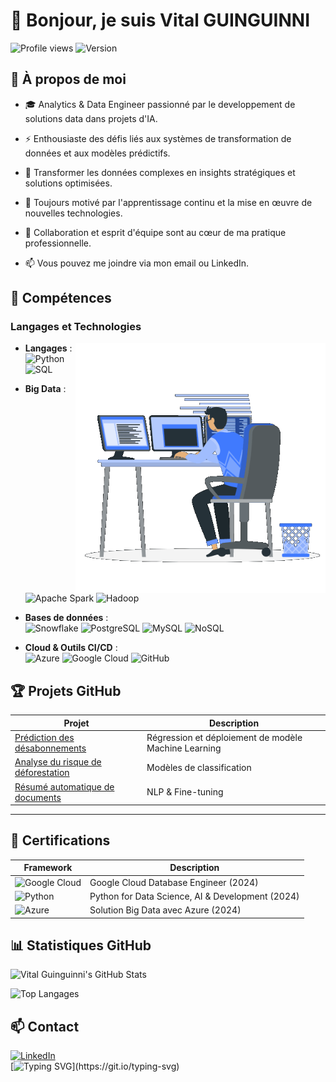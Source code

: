 <!--![MasterHead](https://miro.medium.com/v2/resize:fit:679/0*tD5kEC2JYcKHH0zO.gif)-->

# 👋 Bonjour, je suis **Vital GUINGUINNI**

![Profile views](https://komarev.com/ghpvc/?username=vitalguinguinni)
![Version](https://img.shields.io/badge/version-1.0-green.svg)

<!--<p align="left"> <img src="https://github-profile-trophy.vercel.app/?username=mslouma88" alt="mslouma88" /> </p>
<p align="left"> <img src="https://komarev.com/ghpvc/?username=mslouma88&label=Profile%20views&color=0e75b6&style=flat" alt="mslouma88" /> </p>

<img src="https://media0.giphy.com/media/v1.Y2lkPTc5MGI3NjExbm9vOXNvN3p0bmp1OW9zdWNqdTlrMDkyc2p1cnZsYW1lazlqbzdwOSZlcD12MV9pbnRlcm5hbF9naWZfYnlfaWQmY3Q9Zw/M9kgjEsLG6LMbYC9dl/200.webp" alt="Bienvenue" width="400"height="300">

-->

<p align="right">
<h2>🌟 À propos de moi</h2>

- 🎓 Analytics & Data Engineer passionné par le developpement de solutions data dans projets d'IA.

- ⚡ Enthousiaste des défis liés aux systèmes de transformation de données et aux modèles prédictifs.  

- 🎯 Transformer les données complexes en insights stratégiques et solutions optimisées.

- 🚀 Toujours motivé par l'apprentissage continu et la mise en œuvre de nouvelles technologies.

- 🤝 Collaboration et esprit d'équipe sont au cœur de ma pratique professionnelle.

- 📫 Vous pouvez me joindre via mon email ou LinkedIn.

## 🔧 **Compétences**

### **Langages et Technologies**
  <p align="right">
  <img src="img/readmeimg.gif" align="right" alt="Bienvenue" width="400"height="400">

- **Langages** :  
  ![Python](https://img.shields.io/badge/Python-3776AB?style=for-the-badge&logo=python&logoColor=white) 
  ![SQL](https://img.shields.io/badge/SQL-4479A1?style=for-the-badge&logo=postgresql&logoColor=white)

- **Big Data** :  
  ![Apache Spark](https://img.shields.io/badge/Apache%20Spark-E25A1C?style=for-the-badge&logo=apache-spark&logoColor=white)
  ![Hadoop](https://img.shields.io/badge/Hadoop-66CCFF?style=for-the-badge&logo=apache-hadoop&logoColor=black)
  

- **Bases de données** :  
  ![Snowflake](https://img.shields.io/badge/Snowflake-0292D1?style=for-the-badge&logo=snowflake&logoColor=white)
  ![PostgreSQL](https://img.shields.io/badge/PostgreSQL-336791?style=for-the-badge&logo=postgresql&logoColor=white)
  ![MySQL](https://img.shields.io/badge/MySQL-4479A1?style=for-the-badge&logo=mysql&logoColor=white)
  ![NoSQL](https://img.shields.io/badge/NoSQL-E91E63?style=for-the-badge&logo=nosql&logoColor=white)

- **Cloud & Outils CI/CD** :  
  ![Azure](https://img.shields.io/badge/Microsoft%20Azure-0078D4?style=for-the-badge&logo=microsoft-azure&logoColor=white)
  ![Google Cloud](https://img.shields.io/badge/Google%20Cloud-4285F4?style=for-the-badge&logo=google-cloud&logoColor=white)
  ![GitHub](https://img.shields.io/badge/GitHub-181717?style=for-the-badge&logo=github&logoColor=white)


## 🏆 **Projets GitHub**

| **Projet**                               | **Description**                                    |
|------------------------------------------|---------------------------------------------------|
| [Prédiction des désabonnements](#)       | Régression et déploiement de modèle Machine Learning |
| [Analyse du risque de déforestation](#)  | Modèles de classification                        |
| [Résumé automatique de documents](#)     | NLP & Fine-tuning                                |

---

## 🥇 **Certifications**

| **Framework**                               | **Description**                                    |
|------------------------------------------|---------------------------------------------------|
| ![Google Cloud](https://img.icons8.com/color/48/000000/google-cloud.png)      | Google Cloud Database Engineer (2024) |
| ![Python](https://img.icons8.com/color/48/000000/python.png)  | Python for Data Science, AI & Development (2024) |
| ![Azure](https://img.icons8.com/color/48/000000/azure-1.png)     | Solution Big Data avec Azure (2024)              |

## 📊 **Statistiques GitHub**

![Vital Guinguinni's GitHub Stats](https://github-readme-stats.vercel.app/api?username=Dodji1&show_icons=true&theme=radical)

![Top Langages](https://github-readme-stats.vercel.app/api/top-langs/?username=Dodji1&layout=compact&theme=radical)

## 📫 **Contact**
[![LinkedIn](https://img.shields.io/badge/LinkedIn-0077B5?style=for-the-badge&logo=linkedin&logoColor=white)](https://linkedin.com/in/vital-guinguinni)  
[![Typing SVG](https://readme-typing-svg.demolab.com?font=Fira+Code&size=18&pause=1000&width=435&lines=Merci+d'avoir+visité+mon+profil+GitHub!)](https://git.io/typing-svg)

